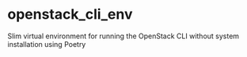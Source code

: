 # openstack_cli_env
Slim virtual environment for running the OpenStack CLI without system installation using Poetry
